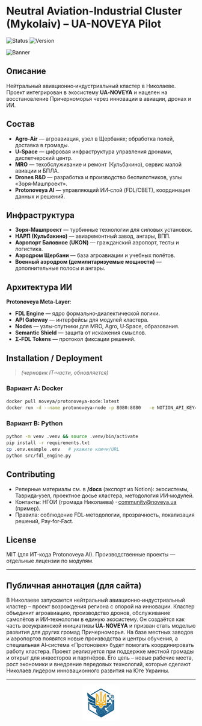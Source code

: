 # Neutral Aviation-Industrial Cluster (Mykolaiv) – UA-NOVEYA Pilot

![Status](https://img.shields.io/badge/status-draft-yellow) ![Version](https://img.shields.io/badge/version-0.1-blue)

<img src="assets/banner.png" alt="Banner" />

## Описание
Нейтральный авиационно‑индустриальный кластер в Николаеве. Проект интегрирован в экосистему **UA‑NOVEYA** и нацелен на восстановление Причерноморья через инновации в авиации, дронах и ИИ.

## Состав
- **Agro‑Air** — агроавиация, узел в Щербанях; обработка полей, доставка в громады.
- **U‑Space** — цифровая инфраструктура управления дронами, диспетчерский центр.
- **MRO** — техобслуживание и ремонт (Кульбакино), сервис малой авиации и БПЛА.
- **Drones R&D** — разработка и производство беспилотников, узлы «Зоря‑Машпроект».
- **Protonoveya AI** — управляющий ИИ‑слой (FDL/СВЕТ), координация данных и решений.

## Инфраструктура
- **Зоря‑Машпроект** — турбинные технологии для силовых установок.
- **НАРП (Кульбакино)** — авиаремонтный завод, ангары, ВПП.
- **Аэропорт Баловное (UKON)** — гражданский аэропорт, тесты и логистика.
- **Аэродром Щербани** — база агроавиации и учебных полётов.
- **Военный аэродром (демилитаризуемые мощности)** — дополнительные полосы и ангары.

## Архитектура ИИ
**Protonoveya Meta‑Layer**:
- **FDL Engine** — ядро формально‑диалектической логики.
- **API Gateway** — интерфейсы для модулей кластера.
- **Nodes** — узлы‑спутники для MRO, Agro, U‑Space, образования.
- **Semantic Shield** — защита от искажения смыслов.
- **Σ‑FDL Tokens** — протокол фиксации решений.

## Installation / Deployment
> *(черновик IT‑части, обновляется)*

### Вариант A: Docker
```bash
docker pull noveya/protonoveya-node:latest
docker run -d --name protonoveya-node -p 8080:8080   -e NOTION_API_KEY=$NOTION_API_KEY -e CLUSTER_DB_URL=$CLUSTER_DB_URL   -v $(pwd)/config:/app/config noveya/protonoveya-node
```

### Вариант B: Python
```bash
python -m venv .venv && source .venv/bin/activate
pip install -r requirements.txt
cp .env.example .env   # укажите ключи/URL
python src/fdl_engine.py
```

## Contributing
- Реперные материалы см. в **/docs** (экспорт из Notion): экосистемы, Таврида‑узел, проектное досье кластера, методология ИИ‑модулей.
- Контакты: НГОИ (громада Николаева) · community@noveya.ua (пример).
- Правила: соблюдение FDL‑методологии, прозрачность, локализация решений, Pay‑for‑Fact.

## License
MIT (для ИТ‑кода Protonoveya AI). Производственные проекты — отдельные лицензии по модулям.

---

## Публичная аннотация (для сайта)
В Николаеве запускается нейтральный авиационно‑индустриальный кластер – проект возрождения региона с опорой на инновации. Кластер объединит агроавиацию, производство дронов, обслуживание самолётов и ИИ‑технологии в единую экосистему. Он создаётся как часть всеукраинской инициативы **UA‑NOVEYA** и призван стать моделью развития для других громад Причерноморья. На базе местных заводов и аэропортов появятся новые производства и центры обучения, а специальная AI‑система «Протоновея» будет помогать координировать работу кластера. Проект реализуется при поддержке местной громады и открыт для инвесторов и партнёров. Его цель – новые рабочие места, рост экономики и внедрение передовых технологий, которые сделают Николаев лидером инновационного развития на Юге Украины.

---

<p align="center"><img src="assets/logo.png" width="96" alt="Logo"></p>
